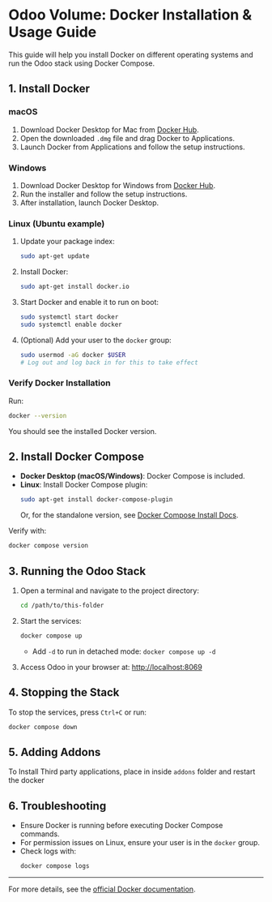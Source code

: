 # Odoo Volume: Docker Installation & Usage Guide

This guide will help you install Docker on different operating systems and run the Odoo stack using Docker Compose.

## 1. Install Docker

### macOS
1. Download Docker Desktop for Mac from [Docker Hub](https://www.docker.com/products/docker-desktop/).
2. Open the downloaded `.dmg` file and drag Docker to Applications.
3. Launch Docker from Applications and follow the setup instructions.

### Windows
1. Download Docker Desktop for Windows from [Docker Hub](https://www.docker.com/products/docker-desktop/).
2. Run the installer and follow the setup instructions.
3. After installation, launch Docker Desktop.

### Linux (Ubuntu example)
1. Update your package index:
   ```sh
   sudo apt-get update
   ```
2. Install Docker:
   ```sh
   sudo apt-get install docker.io
   ```
3. Start Docker and enable it to run on boot:
   ```sh
   sudo systemctl start docker
   sudo systemctl enable docker
   ```
4. (Optional) Add your user to the `docker` group:
   ```sh
   sudo usermod -aG docker $USER
   # Log out and log back in for this to take effect
   ```

### Verify Docker Installation
Run:
```sh
docker --version
```
You should see the installed Docker version.

## 2. Install Docker Compose

- **Docker Desktop (macOS/Windows)**: Docker Compose is included.
- **Linux**: Install Docker Compose plugin:
  ```sh
  sudo apt-get install docker-compose-plugin
  ```
  Or, for the standalone version, see [Docker Compose Install Docs](https://docs.docker.com/compose/install/).

Verify with:
```sh
docker compose version
```

## 3. Running the Odoo Stack

1. Open a terminal and navigate to the project directory:
   ```sh
   cd /path/to/this-folder
   ```
2. Start the services:
   ```sh
   docker compose up
   ```
   - Add `-d` to run in detached mode: `docker compose up -d`

3. Access Odoo in your browser at: [http://localhost:8069](http://localhost:8069)

## 4. Stopping the Stack
To stop the services, press `Ctrl+C` or run:
```sh
docker compose down
```

## 5. Adding Addons
To Install Third party applications, place in inside `addons` folder and restart the docker

## 6. Troubleshooting
- Ensure Docker is running before executing Docker Compose commands.
- For permission issues on Linux, ensure your user is in the `docker` group.
- Check logs with:
  ```sh
  docker compose logs
  ```

---
For more details, see the [official Docker documentation](https://docs.docker.com/).
